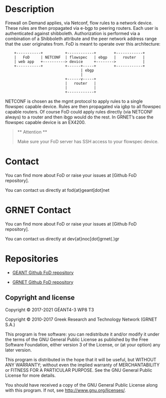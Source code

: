 # Description

Firewall on Demand applies, via Netconf, flow rules to a network device.
These rules are then propagated via e-bgp to peering routers. Each user
is authenticated against shibboleth. Authorization is performed via a
combination of a Shibboleth attribute and the peer network address range
that the user originates from. FoD is meant to operate over this
architecture:

```
    +-----------+          +------------+        +------------+  
    |   FoD     | NETCONF  | flowspec   | ebgp   |   router   |  
    | web app   +----------> device     +-------->            |  
    +-----------+          +------+-----+        +------------+  
                                  | ebgp  
                                  |  
                           +------v-----+  
                           |   router   |  
                           |            |  
                           +------------+  
```

NETCONF is chosen as the mgmt protocol to apply rules to a single
flowspec capable device. Rules are then propagated via igbp to all
flowspec capable routers. Of course FoD could apply rules directly (via
NETCONF always) to a router and then ibgp would do the rest. In GRNET’s
case the flowspec capable device is an EX4200.

> ** Attention **
>
> Make sure your FoD server has SSH access to your flowspec device.

# Contact 

You can find more about FoD or raise your issues at [Github FoD
repository].

You can contact us directly at fod{at}geant[dot]net

# GRNET Contact 

You can find more about FoD or raise your issues at [Github FoD
repository].

You can contact us directly at dev{at}noc[dot]grnet(.)gr

# Repositories

  - [GEANT Github FoD repository](https://github.com/GEANT/FOD)

  - [GRNET Github FoD repository](https://github.com/grnet/flowspy)


## Copyright and license

Copyright © 2017-2021 GÉANT4-3 WP8 T3

Copyright © 2010-2017 Greek Research and Technology Network (GRNET S.A.)

This program is free software: you can redistribute it and/or modify
it under the terms of the GNU General Public License as published by
the Free Software Foundation, either version 3 of the License, or
(at your option) any later version.

This program is distributed in the hope that it will be useful,
but WITHOUT ANY WARRANTY; without even the implied warranty of
MERCHANTABILITY or FITNESS FOR A PARTICULAR PURPOSE.  See the
GNU General Public License for more details.

You should have received a copy of the GNU General Public License
along with this program.  If not, see <http://www.gnu.org/licenses/>.
